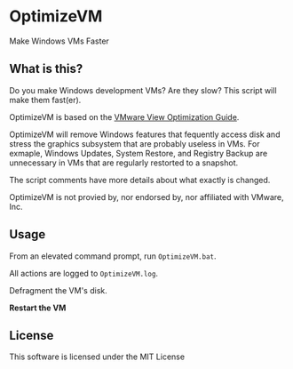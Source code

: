 OptimizeVM
==========

Make Windows VMs Faster

## What is this?

Do you make Windows development VMs? Are they slow? This script will make them fast(er). 

OptimizeVM is based on the [VMware View Optimization Guide](http://www.vmware.com/files/pdf/VMware-View-OptimizationGuideWindows7-EN.pdf).

OptimizeVM will remove Windows features that fequently access disk and stress the graphics subsystem that are probably useless in VMs.
For exmaple, Windows Updates, System Restore, and Registry Backup are unnecessary in VMs that are regularly restorted to a snapshot.

The script comments have more details about what exactly is changed.

OptimizeVM is not provied by, nor endorsed by, nor affiliated with VMware, Inc.

## Usage

From an elevated command prompt, run `OptimizeVM.bat`.

All actions are logged to `OptimizeVM.log`.

Defragment the VM's disk.

**Restart the VM**

## License 

This software is licensed under the MIT License
